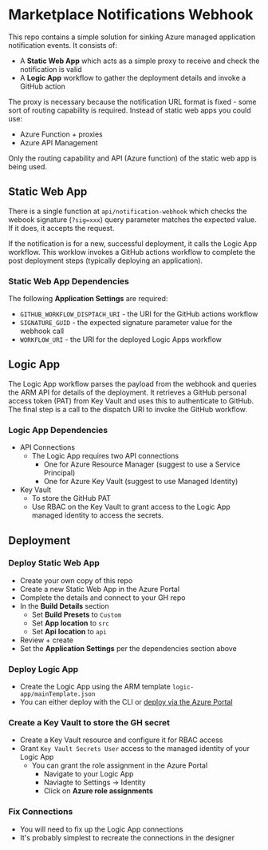 # Marketplace Notifications Webhook

This repo contains a simple solution for sinking Azure managed application notification events. It consists of:

* A **Static Web App** which acts as a simple proxy to receive and check the notification is valid
* A **Logic App** workflow to gather the deployment details and invoke a GitHub action

The proxy is necessary because the notification URL format is fixed - some sort of routing capability is required. Instead of static web apps you could use:

* Azure Function + proxies
* Azure API Management

Only the routing capability and API (Azure function) of the static web app is being used.

## Static Web App

There is a single function at ```api/notification-webhook``` which checks the webook signature (```?sig=xxx```) query parameter matches the expected value. If it does, it accepts the request.

If the notification is for a new, successful deployment, it calls the Logic App workflow. This worklow invokes a GitHub actions workflow to complete the post deployment steps (typically deploying an application).

### Static Web App Dependencies

The following **Application Settings** are required:

* ```GITHUB_WORKFLOW_DISPTACH_URI``` - the URI for the GitHub actions workflow
* ```SIGNATURE_GUID``` - the expected signature parameter value for the webhook call
* ```WORKFLOW_URI``` - the URI for the deployed Logic Apps workflow

## Logic App

The Logic App workflow parses the payload from the webhook and queries the ARM API for details of the deployment. It retrieves a GitHub personal access token (PAT) from Key Vault and uses this to authenticate to GitHub. The final step is a call to the dispatch URI to invoke the GitHub workflow.

### Logic App Dependencies

* API Connections
  * The Logic App requires two API connections
    * One for Azure Resource Manager (suggest to use a Service Principal)
    * One for Azure Key Vault (suggest to use Managed Identity)
* Key Vault
  * To store the GitHub PAT
  * Use RBAC on the Key Vault to grant access to the Logic App managed identity to access the secrets.

## Deployment

### Deploy Static Web App

* Create your own copy of this repo
* Create a new Static Web App in the Azure Portal
* Complete the details and connect to your GH repo
* In the **Build Details** section
  * Set **Build Presets** to ```Custom```
  * Set **App location** to ```src```
  * Set **Api location** to ```api```
* Review + create
* Set the **Application Settings** per the dependencies section above

### Deploy Logic App

* Create the Logic App using the ARM template ```logic-app/mainTemplate.json```
* You can either deploy with the CLI or [deploy via the Azure Portal](https://portal.azure.com/#create/Microsoft.Template)

### Create a Key Vault to store the GH secret

* Create a Key Vault resource and configure it for RBAC access
* Grant ```Key Vault Secrets User``` access to the managed identity of your Logic App
  * You can grant the role assignment in the Azure Portal
    * Navigate to your Logic App
    * Naviagte to Settings -> Identity
    * Click on **Azure role assignments**

### Fix Connections

* You will need to fix up the Logic App connections
* It's probably simplest to recreate the connections in the designer